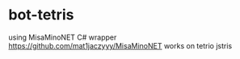 # bot-tetris
using MisaMinoNET C# wrapper https://github.com/mat1jaczyyy/MisaMinoNET
works on tetrio jstris
